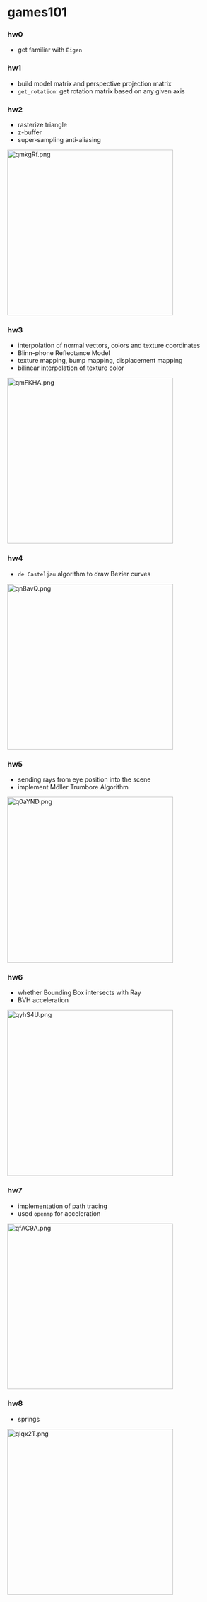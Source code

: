 # games101

### hw0

- get familiar with `Eigen`

### hw1

- build model matrix and perspective projection matrix
- `get_rotation`: get rotation matrix based on any given axis

### hw2

- rasterize triangle
- z-buffer
- super-sampling anti-aliasing


<img src="https://s1.ax1x.com/2022/03/20/qmkgRf.png" alt="qmkgRf.png" width="375" />

### hw3

- interpolation of normal vectors, colors and texture coordinates
- Blinn-phone Reflectance Model
- texture mapping, bump mapping, displacement mapping
- bilinear interpolation of texture color


<img src="https://s1.ax1x.com/2022/03/20/qmFKHA.png" alt="qmFKHA.png" width="375" />


### hw4

- `de Casteljau` algorithm to draw Bezier curves

<img src="https://s1.ax1x.com/2022/03/21/qn8avQ.png" alt="qn8avQ.png" width="375" />


### hw5

- sending rays from eye position into the scene
- implement Möller Trumbore Algorithm

<img src="https://s1.ax1x.com/2022/03/27/q0aYND.png" alt="q0aYND.png" width="375" />


### hw6

- whether Bounding Box intersects with Ray
- BVH acceleration

<img src="https://s1.ax1x.com/2022/03/29/qyhS4U.png" alt="qyhS4U.png" width="375" />


### hw7

- implementation of path tracing
- used `openmp` for acceleration

<img src="https://s1.ax1x.com/2022/03/31/qfAC9A.png" alt="qfAC9A.png" width="375" />


### hw8

- springs

<img src="https://s1.ax1x.com/2022/04/02/qIqx2T.png" alt="qIqx2T.png" width="375" />
